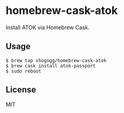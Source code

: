 # homebrew-cask-atok
Install ATOK via Homebrew Cask.

## Usage
```
$ brew tap shogogg/homebrew-cask-atok
$ brew cask install atok-passport
$ sudo reboot
```

## License
MIT
